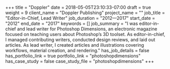 +++
title = "Doppler"
date = 2018-05-05T23:10:33-07:00
draft = true
weight = 9
client_name = "Doppler Publishing"
project_name = ""
job_title = "Editor-in-Chief, Lead Writer"
job_duration = "2012—2017"
start_date = "2012"
end_date = "2017"
keywords = []
job_summary = "I was editor-in-chief and lead writer for Photoshop Dimensions, an electronic magazine focused on teaching users about Photoshop’s 3D toolset. As editor-in-chief, I managed contributing writers, conducted design reviews, and laid out articles. As lead writer, I created articles and illustrations covering workflows, material creation, and rendering."
has_job_details = false
has_portfolio_link = true
portfolio_link = "photoshopdimensions"
has_case_study = false
case_study_file = "photoshopdimensions"
+++
